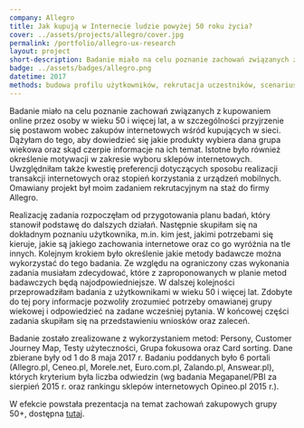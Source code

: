 ```yaml
---
company: Allegro
title: Jak kupują w Internecie ludzie powyżej 50 roku życia?
cover: ../assets/projects/allegro/cover.jpg
permalink: /portfolio/allegro-ux-research
layout: project
short-description: Badanie miało na celu poznanie zachowań związanych z&nbsp;kupowaniem online przez osoby w&nbsp;wieku 50 i&nbsp;więcej lat
badge: ../assets/badges/allegro.png
datetime: 2017
methods: budowa profilu użytkowników, rekrutacja uczestników, scenariusze, sesja badania użytkowników, persony, mapowanie podróży użytkownika (Customer Journey Map), sortowanie kart (Card sorting), testy użyteczności, grupa fokusowa, grupowanie wyników, prezentacja
---
```


Badanie miało na celu poznanie zachowań związanych z&nbsp;kupowaniem online przez osoby w&nbsp;wieku 50 i&nbsp;więcej lat, a&nbsp;w&nbsp;szczególności przyjrzenie się postawom wobec zakupów internetowych wśród kupujących w&nbsp;sieci. Dążyłam do tego, aby dowiedzieć się jakie produkty wybiera dana grupa wiekowa oraz skąd czerpie informacje na ich temat. Istotne było również określenie motywacji w&nbsp;zakresie wyboru sklepów internetowych. Uwzględniłam także kwestię preferencji dotyczących sposobu realizacji transakcji internetowych oraz stopień korzystania z&nbsp;urządzeń mobilnych. Omawiany projekt był moim zadaniem rekrutacyjnym na staż do firmy Allegro.

Realizację zadania rozpoczęłam od przygotowania planu badań, który stanowił podstawę do dalszych działań. Następnie skupiłam się na dokładnym poznaniu użytkownika, m.in. kim jest, jakimi potrzebami się kieruje, jakie są jakiego zachowania internetowe oraz co go wyróżnia na tle innych. Kolejnym krokiem było określenie jakie metody badawcze można wykorzystać do tego badania. Ze względu na ograniczony czas wykonania zadania musiałam zdecydować, które z&nbsp;zaproponowanych w&nbsp;planie metod badawczych będą najodpowiedniejsze. W dalszej kolejności przeprowadziłam badania z&nbsp;użytkownikami w&nbsp;wieku 50 i&nbsp;więcej lat. Zdobyte do tej pory informacje pozwoliły zrozumieć potrzeby omawianej grupy wiekowej i&nbsp;odpowiedzieć na zadane wcześniej pytania. W&nbsp;końcowej części zadania skupiłam się na przedstawieniu wniosków oraz zaleceń.

Badanie zostało zrealizowane z&nbsp;wykorzystaniem metod: Persony, Customer Journey Map, Testy użyteczności, Grupa fokusowa oraz Card sorting. Dane zbierane były od 1&nbsp;do 8&nbsp;maja 2017&nbsp;r. Badaniu poddanych było 6&nbsp;portali (Allegro.pl, Ceneo.pl, Morele.net, Euro.com.pl, Zalando.pl, Answear.pl), których kryterium była liczba odwiedzin (wg badania Megapanel/PBI za sierpień 2015&nbsp;r. oraz rankingu sklepów internetowych Opineo.pl 2015&nbsp;r.).

W efekcie powstała prezentacja na temat zachowań zakupowych grupy 50+, dostępna <a href="../assets/projects/allegro/ux-allegro-presentation.pdf">tutaj</a>.
